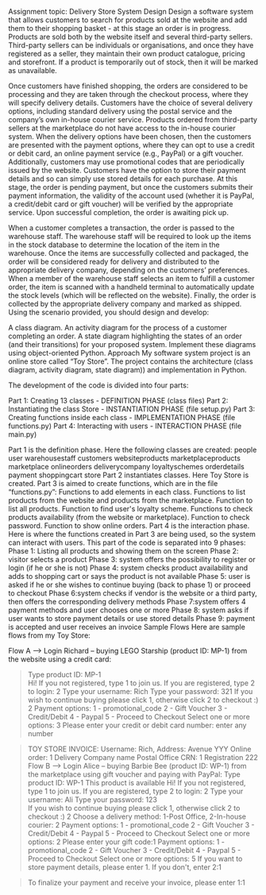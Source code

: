 
Assignment topic: Delivery Store System Design
Design a software system that allows customers to search for products sold at the website and add them to their shopping basket - at this stage an order is in progress. Products are sold both by the website itself and several third-party sellers. Third-party sellers can be individuals or organisations, and once they have registered as a seller, they maintain their own product catalogue, pricing and storefront. If a product is temporarily out of stock, then it will be marked as unavailable.

Once customers have finished shopping, the orders are considered to be processing and they are taken through the checkout process, where they will specify delivery details. Customers have the choice of several delivery options, including standard delivery using the postal service and the company’s own in-house courier service. Products ordered from third-party sellers at the marketplace do not have access to the in-house courier system. When the delivery options have been chosen, then the customers are presented with the payment options, where they can opt to use a credit or debit card, an online payment service (e.g., PayPal) or a gift voucher. Additionally, customers may use promotional codes that are periodically issued by the website. Customers have the option to store their payment details and so can simply use stored details for each purchase. At this stage, the order is pending payment, but once the customers submits their payment information, the validity of the account used (whether it is PayPal, a credit/debit card or gift voucher) will be verified by the appropriate service. Upon successful completion, the order is awaiting pick up.

When a customer completes a transaction, the order is passed to the warehouse staff. The warehouse staff will be required to look up the items in the stock database to determine the location of the item in the warehouse. Once the items are successfully collected and packaged, the order will be considered ready for delivery and distributed to the appropriate delivery company, depending on the customers’ preferences. When a member of the warehouse staff selects an item to fulfill a customer order, the item is scanned with a handheld terminal to automatically update the stock levels (which will be reflected on the website). Finally, the order is collected by the appropriate delivery company and marked as shipped. Using the scenario provided, you should design and develop:

A class diagram.
An activity diagram for the process of a customer completing an order.
A state diagram highlighting the states of an order (and their transitions) for your proposed system.
Implement these diagrams using object-oriented Python.
Approach
My software system project is an online store called “Toy Store”. The project contains the architecture (class diagram, activity diagram, state diagram)) and implementation in Python.

The development of the code is divided into four parts:

Part 1: Creating 13 classes - DEFINITION PHASE (class files) Part 2: Instantiating the class Store - INSTANTIATION PHASE (file setup.py) Part 3: Creating functions inside each class - IMPLEMENTATION PHASE (file functions.py) Part 4: Interacting with users - INTERACTION PHASE (file main.py)

Part 1 is the definition phase. Here the following classes are created:
people
user
warehousestaff
customers
websiteproducts
marketplaceproducts
marketplace
onlineorders
deliverycompany
loyaltyschemes
orderdetails
payment
shoppingcart
store
Part 2 instantiates classes. Here Toy Store is created.
Part 3 is aimed to create functions, which are in the file “functions.py”:
Functions to add elements in each class.
Functions to list products from the website and products from the marketplace.
Function to list all products.
Function to find user's loyalty scheme.
Functions to check products availability (from the website or marketplace).
Function to check password.
Function to show online orders.
Part 4 is the interaction phase. Here is where the functions created in Part 3 are being used, so the system can interact with users. This part of the code is separated into 9 phases:
Phase 1: Listing all products and showing them on the screen
Phase 2: visitor selects a product
Phase 3: system offers the possibility to register or login (if he or she is not)
Phase 4: system checks product availability and adds to shopping cart or says the product is not available
Phase 5: user is asked if he or she wishes to continue buying (back to phase 1) or proceed to checkout
Phase 6:system checks if vendor is the website or a third party, then offers the corresponding delivery methods
Phase 7:system offers 4 payment methods and user chooses one or more
Phase 8: system asks if user wants to store payment details or use stored details
Phase 9: payment is accepted and user receives an invoice
Sample Flows
Here are sample flows from my Toy Store:

Flow A –> Login Richard – buying LEGO Starship (product ID: MP-1) from the website using a credit card:
> Type product ID: MP-1  
> Hi! If you not registered, type 1 to join us. If you are registered, type 2 to login: 2
> Type your username: Rich
> Type your password: 321
> If you wish to continue buying please click 1, otherwise click 2 to checkout :) 2
> Payment options: 
   1 - promotional_code 
   2 - Gift Voucher 
   3 - Credit/Debit 
   4 - Paypal
   5 - Proceed to Checkout
> Select one or more options: 3
> Please enter your credit or debit card number: enter any number

> TOY STORE INVOICE:
Username: Rich, Address: Avenue YYY
Online order: 1
Delivery Company name Postal Office CRN: 1 Registration 222
Flow B –> Login Alice – buying Barbie Bee (product ID: WP-1) from the marketplace using gift voucher and paying with PayPal:
> Type product ID: WP-1
> This product is available
> Hi! If you not registered, type 1 to join us. If you are registered, type 2 to login: 2
> Type your username: Ali
> Type your password: 123  
> If you wish to continue buying please click 1, otherwise click 2 to checkout :) 2
> Choose a delivery method: 1-Post Office, 2-In-house courier: 2
Payment options: 
  1 - promotional_code 
  2 - Gift Voucher 
  3 - Credit/Debit 
  4 - Paypal
  5 - Proceed to Checkout
> Select one or more options: 2
> Please enter your gift code:1
Payment options: 
  1 - promotional_code 
  2 - Gift Voucher 
  3 - Credit/Debit 
  4 - Paypal
  5 - Proceed to Checkout
> Select one or more options: 5
> If you want to store payment details, please enter 1. If you don't, enter 2:1

> To finalize your payment and receive your invoice, please enter 1:1

